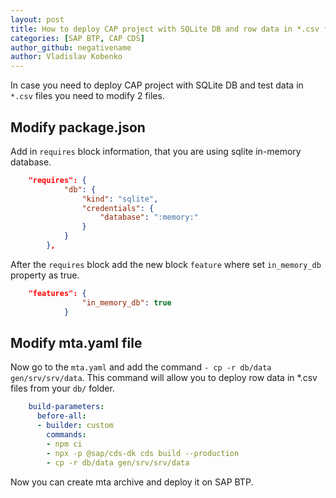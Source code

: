 ```yaml
---
layout: post
title: How to deploy CAP project with SQLite DB and row data in *.csv files to SAP BTP Cloud Platform 
categories: [SAP BTP, CAP CDS]
author_github: negativename
author: Vladislav Kobenko
---
```


In case you need to deploy CAP project with SQLite DB and test data in `*.csv` files you need to modify 2 files.

## Modify package.json
Add in `requires` block information, that you are using sqlite in-memory database.

```json
    "requires": {
            "db": {
                "kind": "sqlite",
                "credentials": {
                    "database": ":memory:"
                }
            }
        },
```

After the `requires` block add the new block `feature` where set `in_memory_db` property as true.
```json
    "features": {
                "in_memory_db": true
            }
```

## Modify mta.yaml file
Now go to the `mta.yaml` and add the command `- cp -r db/data gen/srv/srv/data`. This command will allow you to deploy row data in *.csv files from your `db/` folder.
```yaml
    build-parameters:
      before-all:
      - builder: custom
        commands:
        - npm ci
        - npx -p @sap/cds-dk cds build --production
        - cp -r db/data gen/srv/srv/data
```
Now you can create mta archive and deploy it on SAP BTP.

